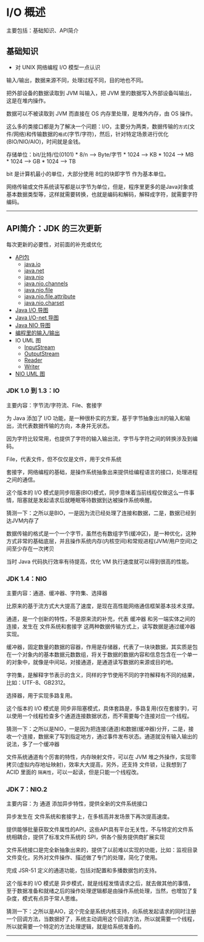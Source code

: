#   I/O 概述

主要包括：基础知识、API简介

##  基础知识

-   对 UNIX 网络编程 I/O 模型一点认识

输入/输出，数据来源不同，处理过程不同，目的地也不同。

把外部设备的数据读取到 JVM 叫输入，把 JVM 里的数据写入外部设备叫输出，这是在堆内操作。

数据可以不被读取到 JVM 而直接在 OS 内存里处理，是堆外内存，由 OS 操作。

这么多的类接口都是为了解决一个问题：I/O，主要分为两类，数据传输的`方式`(文件/网络)和传输数据的`格式`(字节/字符)，然后，针对特定场景进行优化(BIO/NIO/AIO)，时间就是金钱。

存储单位：bit/比特/位(0101) * 8/n --> Byte/字节 * 1024 --> KB * 1024 --> MB * 1024 --> GB * 1024 -->  TB

bit 是计算机最小的单位，大部分使用 8位的块即字节 作为基本单位。

网络传输或文件系统读写都是以字节为单位，但是，程序里更多的是Java对象或基本数据类型等，这样就需要转换，也就是编码和解码，解释成字符，就需要字符编码。

----

##  API简介：JDK 的三次更新

每次更新的必要性，对前面的补充或优化

-   [API包](https://docs.oracle.com/javase/8/docs/technotes/guides/io/index.html)
    -   [java.io](https://docs.oracle.com/javase/8/docs/api/java/io/package-summary.html)
    -   [java.net](https://docs.oracle.com/javase/8/docs/api/java/net/package-summary.html)
    -   [java.nio](https://docs.oracle.com/javase/8/docs/api/java/nio/package-summary.html)
    -   [java.nio.channels](https://docs.oracle.com/javase/8/docs/api/java/nio/channels/package-summary.html)
    -   [java.nio.file](https://docs.oracle.com/javase/8/docs/api/java/nio/file/package-summary.html)
    -   [java.nio.file.attribute](https://docs.oracle.com/javase/8/docs/api/java/nio/file/attribute/package-summary.html)
    -   [java.nio.charset](https://docs.oracle.com/javase/8/docs/api/java/nio/charset/package-summary.html)
-   [Java I/O 导图](https://www.processon.com/view/link/5e52272fe4b07f2b831eed43)
-   [Java I/O-net 导图](https://www.processon.com/view/link/5e52274ae4b07f2b831eed6e)
-   [Java NIO 导图](https://www.processon.com/view/link/5e522760e4b0d4dc876904a1)
-   [编程里的输入/输出](http://assets.processon.com/chart_image/5de475dae4b0d1f8f2c71681.png)
-   IO UML 图
    -   [InputStream](http://assets.processon.com/chart_image/5df5ca0fe4b06f5f145b92c3.png)
    -   [OutputStream](http://assets.processon.com/chart_image/5dfa41ebe4b010171a4c8665.png)
    -   [Reader](http://assets.processon.com/chart_image/5dfb7b90e4b0fa593e07d4f1.png)
    -   [Writer](http://assets.processon.com/chart_image/5dfb7f06e4b06c8b0bb66673.png)
-   [NIO UML 图](http://assets.processon.com/chart_image/5dfe1404e4b0250e8ae62d94.png)

### JDK 1.0 到 1.3：IO

主要内容：字节流/字符流、File、套接字

为 Java 添加了 I/O 功能，是一种很朴实的方案，基于字节抽象出`流`的输入和输出，流代表数据传输的方向，本身并无状态。

因为字符比较常用，也提供了字符的输入输出流，字节与字符之间的转换涉及到编码。

File，代表文件，但不仅仅是文件，用于文件系统

套接字，网络编程的基础，是操作系统抽象出来提供给编程语言的接口，处理进程之间的通信。

这个版本的 I/O 模式是同步阻塞(BIO)模式，同步意味着当前线程仅做这么一件事情，阻塞就是发起请求后就睡眠等待数据到达被操作系统唤醒。

猜测一下：之所以是BIO，一是因为流已经处理了连接和数据，二是，数据已经到达JVM内存了

数据传输的格式是一个一个字节，虽然也有数组字节(缓冲区)，是一种优化，这种方式非常的基础底层，并且操作系统内存(内核空间)和常规进程(JVM/用户空间)之间至少存在一次拷贝

当时 Java 代码执行效率有待提高，优化 VM 执行速度就可以得到很高的性能。

### JDK 1.4：NIO

主要内容：通道、缓冲器、字符集、选择器

比原来的基于流方式大大提高了速度，是现在高性能网络通信框架基本技术支撑。

通道，是一个创新的特性，不是原来流的补充，代表 缓冲器 和另一端实体之间的连接，发生在 文件系统和套接字 这两种数据传输方式上，读写数据是通过缓冲器实现。

缓冲器，固定数量的数据的容器，作用是存储器，代表了一块块数据，其实质是包在一个对象内的基本数据元数数组，将关于数据的数据内容和信息包含在一个单一的对象中，就像是中间站，对接通道，是通道读写数据的来源或目的地。

字符集，是解释字节表示的含义，同样的字节使用不同的字符解释有不同的结果，比如：UTF-8、GB2312。

选择器，用于实现多路复用。

这个版本的 I/O 模式是 同步非阻塞模式，具体套路是，多路复用(仅在套接字)，可以使用一个线程检查多个通道连接数据状态，而不需要每个连接对应一个线程。

猜测一下：之所以是NIO，一是因为把连接(通道)和数据(缓冲器)分开，二是，接收一个连接，数据来了写到指定地方，通过事件发布状态。通道就没有输入输出的说法，多了一个缓冲器

文件系统通道有个厉害的特性，内存映射文件，可以在 JVM 堆之外操作，实现零拷贝(虚拟内存地址映射)，效率大大提高，另外，还支持 文件锁，让我想到了 ACID 里面的 `隔离性`，可以一起读，但是只能一个线程改。

### JDK 7：NIO.2

主要内容：为 通道 添加异步特性，提供全新的文件系统接口

异步发生在 文件系统和套接字上，在多核高并发场景下再次提高速度。

提供能够批量获取文件属性的API，这些API具有平台无关性，不与特定的文件系统相耦合，提供了标准文件系统的 SPI，供各个服务提供商扩展实现

文件系统接口是完全新抽象出来的，提供了以前难以实现的功能，比如：监视目录文件变化，另外对文件操作、描述做了专门的处理，简化了使用。

完成 JSR-51 定义的通道功能，包括对配置和多播数据包的支持。

这个版本的 I/O 模式是 异步模式，就是线程发情请求之后，就去做其他的事情，至于数据准备和就绪之后的操作处理逻辑都是由操作系统处理，当然，也增加了复杂度，模式有点异于常人思维。

猜测一下：之所以是AIO，这个完全是系统内核支持，向系统发起请求的同时注册一个回调方法，当数据好了，系统主动调用这个回调方法，所以就需要一个线程，所以就需要一个特定的方法处理逻辑，就是给系统准备的。

----
